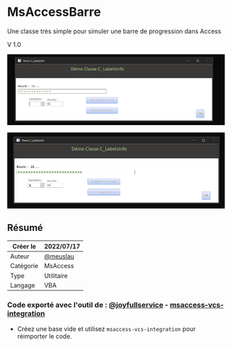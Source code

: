 # MsAccessBarre
Une classe très simple pour simuler une barre de progression dans Access

V 1.0

![Image01](Doc/img01.png)

![Image02](Doc/img02.png)

## Résumé

|   Créer le|   2022/07/17|
| - | - |
|   Auteur| [@meuslau](https://github.com/meuslaur)|
|   Catégorie|   MsAccess|
|   Type|   Utilitaire|
|   Langage|   VBA|

### Code exporté avec l'outil de : [@joyfullservice](https://github.com/joyfullservice) - [msaccess-vcs-integration](https://github.com/joyfullservice/msaccess-vcs-integration)

- Créez une base vide et utilisez `msaccess-vcs-integration` pour réimporter le code.
